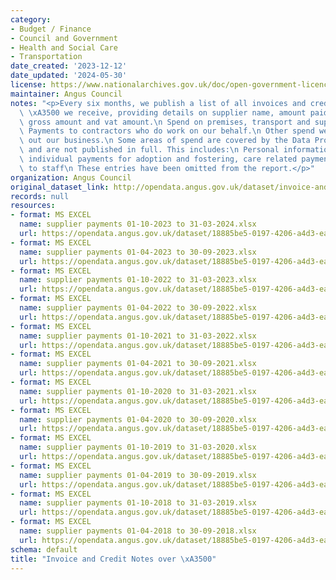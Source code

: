 ```yaml
---
category:
- Budget / Finance
- Council and Government
- Health and Social Care
- Transportation
date_created: '2023-12-12'
date_updated: '2024-05-30'
license: https://www.nationalarchives.gov.uk/doc/open-government-licence/version/3/
maintainer: Angus Council
notes: "<p>Every six months, we publish a list of all invoices and credit notes over\
  \ \xA3500 we receive, providing details on supplier name, amount paid, invoice reference,\
  \ gross amount and vat amount.\n Spend on premises, transport and supplies and services\
  \ Payments to contractors who do work on our behalf.\n Other spend we incur in carrying\
  \ out our business.\n Some areas of spend are covered by the Data Protection Act\
  \ and are not published in full. This includes:\n Personal information, for example,\
  \ individual payments for adoption and fostering, care related payments. * Payments\
  \ to staff\n These entries have been omitted from the report.</p>"
organization: Angus Council
original_dataset_link: http://opendata.angus.gov.uk/dataset/invoice-and-credit-notes-over-f500
records: null
resources:
- format: MS EXCEL
  name: supplier payments 01-10-2023 to 31-03-2024.xlsx
  url: https://opendata.angus.gov.uk/dataset/18885be5-0197-4206-a4d3-ea88ecebddb7/resource/559136e7-f295-4d73-b44b-5915d9a991a6/download/supplier-payments-01-10-2023-to-31-03-2024.xlsx
- format: MS EXCEL
  name: supplier payments 01-04-2023 to 30-09-2023.xlsx
  url: https://opendata.angus.gov.uk/dataset/18885be5-0197-4206-a4d3-ea88ecebddb7/resource/03955baa-cbee-4252-b212-9b660e085d10/download/supplier-payments-01-04-2023-to-30-09-2023.xlsx
- format: MS EXCEL
  name: supplier payments 01-10-2022 to 31-03-2023.xlsx
  url: https://opendata.angus.gov.uk/dataset/18885be5-0197-4206-a4d3-ea88ecebddb7/resource/6f3d3b22-03de-44bd-a21f-ac32c5f66bdf/download/supplier-payments-01-10-2022-to-31-03-2023.xlsx
- format: MS EXCEL
  name: supplier payments 01-04-2022 to 30-09-2022.xlsx
  url: https://opendata.angus.gov.uk/dataset/18885be5-0197-4206-a4d3-ea88ecebddb7/resource/488e190d-2138-42b6-afc9-5cb5736d821a/download/supplier-payments-01-04-2022-to-30-09-2022.xlsx
- format: MS EXCEL
  name: supplier payments 01-10-2021 to 31-03-2022.xlsx
  url: https://opendata.angus.gov.uk/dataset/18885be5-0197-4206-a4d3-ea88ecebddb7/resource/f09b725d-5e4a-481e-9f89-86afdd8bdc28/download/supplier-payments-01-10-2021-to-31-03-2022.xlsx
- format: MS EXCEL
  name: supplier payments 01-04-2021 to 30-09-2021.xlsx
  url: https://opendata.angus.gov.uk/dataset/18885be5-0197-4206-a4d3-ea88ecebddb7/resource/89cd8302-078d-424e-997c-d276973be1c2/download/supplier-payments-01-04-2021-to-30-09-2021.xlsx
- format: MS EXCEL
  name: supplier payments 01-10-2020 to 31-03-2021.xlsx
  url: https://opendata.angus.gov.uk/dataset/18885be5-0197-4206-a4d3-ea88ecebddb7/resource/230cf9ca-f17c-4ea7-8b39-4ef7ce82b1c3/download/supplier-payments-01-10-2020-to-31-03-2021.xlsx
- format: MS EXCEL
  name: supplier payments 01-04-2020 to 30-09-2020.xlsx
  url: https://opendata.angus.gov.uk/dataset/18885be5-0197-4206-a4d3-ea88ecebddb7/resource/b6439459-ae60-4075-b94e-efada3f33499/download/supplier-payments-01-04-2020-to-30-09-2020.xlsx
- format: MS EXCEL
  name: supplier payments 01-10-2019 to 31-03-2020.xlsx
  url: https://opendata.angus.gov.uk/dataset/18885be5-0197-4206-a4d3-ea88ecebddb7/resource/6b6c2f3b-edf9-4247-adca-cdea8f245d98/download/supplier-payments-01-10-2019-to-31-03-2020.xlsx
- format: MS EXCEL
  name: supplier payments 01-04-2019 to 30-09-2019.xlsx
  url: https://opendata.angus.gov.uk/dataset/18885be5-0197-4206-a4d3-ea88ecebddb7/resource/6410b634-2164-4643-9714-e17a703c2e3d/download/supplier-payments-01-04-2019-to-30-09-2019.xlsx
- format: MS EXCEL
  name: supplier payments 01-10-2018 to 31-03-2019.xlsx
  url: https://opendata.angus.gov.uk/dataset/18885be5-0197-4206-a4d3-ea88ecebddb7/resource/707a44e6-523f-4af3-a351-9faed3004505/download/supplier-payments-01-10-2018-to-31-03-2019.xlsx
- format: MS EXCEL
  name: supplier payments 01-04-2018 to 30-09-2018.xlsx
  url: https://opendata.angus.gov.uk/dataset/18885be5-0197-4206-a4d3-ea88ecebddb7/resource/c0bf5f99-93e1-476d-ab23-65e4e13137c1/download/supplier-payments-01-04-2018-to-30-09-2018.xlsx
schema: default
title: "Invoice and Credit Notes over \xA3500"
---
```

